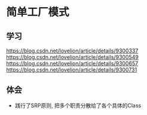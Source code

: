 # 简单工厂模式

## 学习

https://blog.csdn.net/lovelion/article/details/9300337
https://blog.csdn.net/lovelion/article/details/9300549
https://blog.csdn.net/lovelion/article/details/9300657
https://blog.csdn.net/lovelion/article/details/9300731


## 体会

- 践行了SRP原则, 把多个职责分散给了各个具体的Class